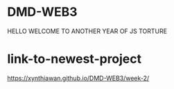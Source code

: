 # DMD-WEB3
HELLO WELCOME TO ANOTHER YEAR OF JS TORTURE

# link-to-newest-project
https://xynthiawan.github.io/DMD-WEB3/week-2/

